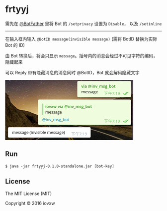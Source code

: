 # frtyyj

需先在 [@BotFather](https://telegram.me/BotFather) 里将 Bot 的 `/setprivacy` 设置为 `Disable`，
以及 `/setinline`

---------------------------

在输入框内输入 `@BotID message(invisible message)` (需将 BotID 替换为实际 Bot 的 ID)

由 Bot 转换后，将会只显示 `message`。括号内的消息会经过不可见字符的编码，隐藏起来

可以 Reply 带有隐藏消息的消息同时 @BotID，Bot 就会解码隐藏文字

![screenshot.png](screenshot.png)

## Run

    $ java -jar frtyyj-0.1.0-standalone.jar [bot-key]

## License

The MIT License (MIT)

Copyright © 2016 iovxw
